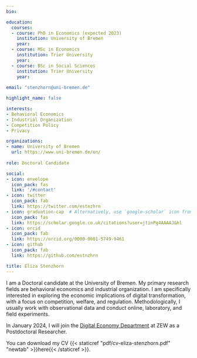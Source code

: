 ```yaml
---
bio: 

education:
  courses: 
  - course: PhD in Economics (expected 2023)
    institution: University of Bremen
    year:
  - course: MSc in Economics
    institution: Trier University
    year: 
  - course: BSc in Social Sciences
    institution: Trier University
    year: 
    
email: "stenzhorn@uni-bremen.de"

highlight_name: false

interests:
- Behavioral Economics
- Industrial Organization
- Competition Policy
- Privacy

organizations:
- name: University of Bremen
  url: https://www.uni-bremen.de/en/
  
role: Doctoral Candidate

social:
- icon: envelope
  icon_pack: fas
  link: '/#contact'
- icon: twitter
  icon_pack: fab
  link: https://twitter.com/estnzhrn
- icon: graduation-cap  # Alternatively, use `google-scholar` icon from `ai` icon pack
  icon_pack: fas
  link: https://scholar.google.co.uk/citations?user=jtinPg4AAAAJ&hl
- icon: orcid
  icon_pack: fab
  link: https://orcid.org/0000-0001-5749-9461
- icon: github
  icon_pack: fab
  link: https://github.com/estnzhrn

title: Eliza Stenzhorn
---
```


I am a Doctoral candidate at the University of Bremen. My primary research fields are behavioral economics and industrial organization. I am specifically interested in exploring the economic implications of digital transformation, with a focus on competition, welfare, and regulation. Methodologically, I usually work with observational data and conduct online, laboratory, and field experiments. 

In January 2024, I will join the [Digital Economy Department](https://www.zew.de/en/research-at-zew/digital-economy#) at ZEW as a Postdoctoral Researcher.

You can download my CV {{< staticref "pdf/cv-eliza-stenzhorn.pdf" "newtab" >}}here{{< /staticref >}}.
